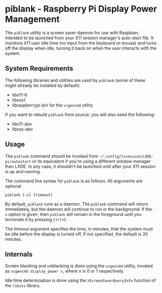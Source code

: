 # piblank - Raspberry Pi Display Power Management

The `piblank` utility is a screen saver daemon for use with Raspbian, intended
to be launched from your X11 session manager's auto-start file. It monitors X11
user idle time (no input from the keyboard or mouse) and turns off the display
when idle, turning it back on when the user interacts with the system.

## System Requirements

The following libraries and utilities are used by `piblank` (some of these might already be
installed by default):

* libx11-6
* libxss1
* libraspberrypi-bin for the `vcgencmd` utility

If you want to rebuild `piblank` from source, you will also need the following:

* libx11-dev
* libxss-dev

## Usage

The `piblank` command should be invoked from
`~/.config/lxsession/LXDE-pi/autostart` or its equivalent if you're using a
different window manager than LXDE. In any case, it shouldn't be launched until
after your X11 session is up and running.

The command line syntax for `piblank` is as follows. All arguments are
optional.

    piblank [-n] [timeout]

By default, `piblank` runs as a daemon. The `piblank` command will return
immediately, but the daemon will continue to run in the background. If the `-n`
option is given, then `piblank` will remain in the foreground until you
terminate it by pressing `Ctrl+C`.

The _timeout_ argument specifies the time, in minutes, that the system must be
idle before the display is turned off. If not specified, the default is 30
minutes.

## Internals

Screen blanking and unblanking is done using the `vcgencmd` utility, invoked as
`vcgencmd display_power x`, where _x_ is 0 or 1 respectively.

Idle time determination is done using the `XScreenSaverQueryInfo` function of
the `libxss` library.
